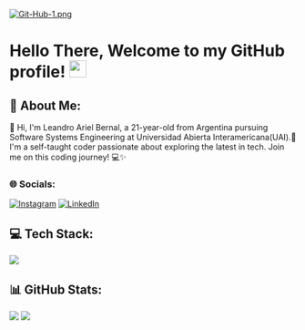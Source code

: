 [![Git-Hub-1.png](https://i.postimg.cc/pVY6rTyf/Git-Hub-1.png)](https://postimg.cc/rzsJYq1s)

# Hello There, Welcome to my GitHub profile! <img src="https://github.com/abdoachhoubi/abdoachhoubi/blob/main/gifs/Hi.gif" width="30"></h2>

## 💫 About Me:
👋 Hi, I'm Leandro Ariel Bernal, a 21-year-old from Argentina pursuing Software Systems Engineering at Universidad Abierta Interamericana(UAI).🚀 I'm a self-taught coder passionate about exploring the latest in tech. Join me on this coding journey! 💻✨

### 🌐 Socials:
[![Instagram](https://img.shields.io/badge/Instagram-%23E4405F.svg?logo=Instagram&logoColor=white)](https://instagram.com/bernaleandro) [![LinkedIn](https://img.shields.io/badge/LinkedIn-%230077B5.svg?logo=linkedin&logoColor=white)](https://linkedin.com/in/bernaleandro) 

## 💻 Tech Stack:
<p align="left">
  <a href="https://skillicons.dev">
    <img src="https://skillicons.dev/icons?i=cs,dotnet,py,html,css,js,gcp" />
  </a>
</p>

## 📊 GitHub Stats:
![](https://github-readme-stats.vercel.app/api/top-langs/?username=bernaleandro&theme=dark&hide_border=true&include_all_commits=true&count_private=false)
![](https://github-readme-streak-stats.herokuapp.com/?user=bernaleandro&theme=dark&hide_border=true)

